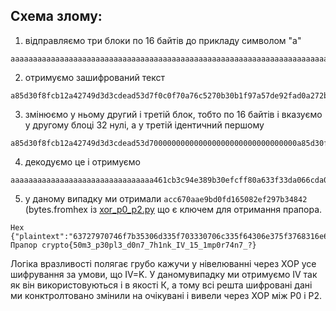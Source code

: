 ## Схема злому:

1. відправляємо три блоки по 16 байтів до прикладу символом "а"

```
aaaaaaaaaaaaaaaaaaaaaaaaaaaaaaaaaaaaaaaaaaaaaaaaaaaaaaaaaaaaaaaaaaaaaaaaaaaaaaaaaaaaaaaaaaaaaaaa 
```

2. отримуємо зашифрований текст

```
a85d30f8fcb12a42749d3d3cdead53d7f0c0f70a76c5270b30b1f97a57de92fad0a272bf2d212257bef33c0fdbdeb327
```

3. змінюємо у ньому другий і третій блок, тобто по 16 байтів і вказуємо у другому блоці 32 нулі, а у третій  ідентичний першому

```
a85d30f8fcb12a42749d3d3cdead53d700000000000000000000000000000000a85d30f8fcb12a42749d3d3cdead53d7
```

4. декодуємо це і отримуємо 

```
aaaaaaaaaaaaaaaaaaaaaaaaaaaaaaaa461cb3c94e389b30efcff80a633f33da066cda004317a57bcfa284583d19e2e8
```

5. у даному випадку ми отримали `acc670aae9bd0fd165082ef297b34842` (bytes.fromhex із [xor_p0_p2.py](https://github.com/Zavada-Nazarii/Cryptography-course/blob/master/lesson-4/Task%201/xor_p0_p2.py) що є ключем для отримання прапора.

```
Hex {"plaintext":"63727970746f7b35306d335f703330706c335f64306e375f3768316e6b5f49565f31355f316d70307237346e375f3f7d"}
Прапор crypto{50m3_p30pl3_d0n7_7h1nk_IV_15_1mp0r74n7_?}
```

Логіка вразливості полягає грубо кажучи у нівелюванні через ХОР усе шифрування за умови, що IV=K. 
У даномувипадку ми отримуємо IV так як він використовуються і в якості К, а тому всі решта шифровані дані ми конктролтовано змінили на очікувані і вивели через ХОР між P0 і P2.
